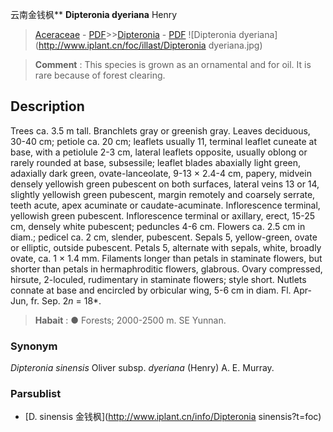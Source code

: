 云南金钱枫** **Dipteronia dyeriana** Henry

> [Aceraceae](Aceraceae-槭树科.md) - [PDF](http://www.iplant.cn/foc/pdf/Aceraceae.pdf)>>[Dipteronia](http://www.iplant.cn/info/Dipteronia?t=foc) - [PDF](http://www.iplant.cn/foc/pdf/Dipteronia.pdf)
![Dipteronia dyeriana](http://www.iplant.cn/foc/illast/Dipteronia dyeriana.jpg)

> **Comment** : 
> This species is grown as an ornamental and for oil. It is rare because of forest clearing.

## Description

Trees ca. 3.5 m tall. Branchlets gray or greenish gray. Leaves deciduous, 30-40 cm; petiole ca. 20 cm; leaflets usually 11, terminal leaflet cuneate at base, with a petiolule 2-3 cm, lateral leaflets opposite, usually oblong or rarely rounded at base, subsessile; leaflet blades abaxially light green, adaxially dark green, ovate-lanceolate, 9-13 × 2.4-4 cm, papery, midvein densely yellowish green pubescent on both surfaces, lateral veins 13 or 14, slightly yellowish green pubescent, margin remotely and coarsely serrate, teeth acute, apex acuminate or caudate-acuminate. Inflorescence terminal, yellowish green pubescent. Inflorescence terminal or axillary, erect, 15-25 cm, densely white pubescent; peduncles 4-6 cm. Flowers ca. 2.5 cm in diam.; pedicel ca. 2 cm, slender, pubescent. Sepals 5, yellow-green, ovate or elliptic, outside pubescent. Petals 5, alternate with sepals, white, broadly ovate, ca. 1 × 1.4 mm. Filaments longer than petals in staminate flowers, but shorter than petals in hermaphroditic flowers, glabrous. Ovary compressed, hirsute, 2-loculed, rudimentary in staminate flowers; style short. Nutlets connate at base and encircled by orbicular wing, 5-6 cm in diam. Fl. Apr-Jun, fr. Sep. 2*n* = 18*.

> **Habait** : 
>● Forests; 2000-2500 m. SE Yunnan.

### Synonym
*Dipteronia sinensis* Oliver subsp. *dyeriana* (Henry) A. E. Murray.

### Parsublist

* [D.  sinensis  金钱枫](http://www.iplant.cn/info/Dipteronia sinensis?t=foc)
